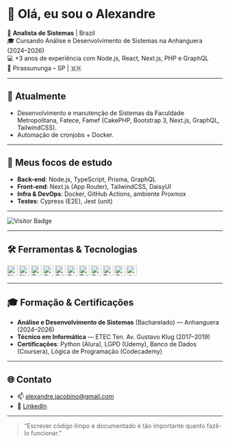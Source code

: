 # 👋 Olá, eu sou o Alexandre

🚀 **Analista de Sistemas** | Brazil  
🎓 Cursando Análise e Desenvolvimento de Sistemas na Anhanguera (2024–2026)  
💻 +3 anos de experiência com Node.js, React, Next.js, PHP e GraphQL  
📍 Pirassununga – SP | 🇧🇷

---

## 🔭 Atualmente

- Desenvolvimento e manutenção de Sistemas da Faculdade Metropolitana, Fatece, Famef (CakePHP, Bootstrap 3, Next.js, GraphQL, TailwindCSS).    
- Automação de cronjobs + Docker.

---

## 🌱 Meus focos de estudo

- **Back-end**: Node.js, TypeScript, Prisma, GraphQL  
- **Front-end**: Next.js (App Router), TailwindCSS, DaisyUI  
- **Infra & DevOps**: Docker, GitHub Actions, ambiente Proxmox  
- **Testes**: Cypress (E2E), Jest (unit)

---

![Visitor Badge](https://komarev.com/ghpvc/?username=Alexandre-Henrique&color=blue)

---

## 🛠️ Ferramentas & Tecnologias

<p align="left">
  <img alt="Node.js" src="https://img.shields.io/badge/Node.js-339933?logo=node.js&logoColor=white" height="24"/>
  <img alt="Next.js" src="https://img.shields.io/badge/Next.js-000000?logo=next.js&logoColor=white" height="24"/>
  <img alt="TypeScript" src="https://img.shields.io/badge/TypeScript-3178C6?logo=typescript&logoColor=white" height="24"/>
  <img alt="GraphQL" src="https://img.shields.io/badge/GraphQL-E10098?logo=graphql&logoColor=white" height="24"/>
  <img alt="Prisma" src="https://img.shields.io/badge/Prisma-2D3748?logo=prisma&logoColor=white" height="24"/>
  <img alt="Docker" src="https://img.shields.io/badge/Docker-2496ED?logo=docker&logoColor=white" height="24"/>
  <img alt="TailwindCSS" src="https://img.shields.io/badge/TailwindCSS-38B2AC?logo=tailwind-css&logoColor=white" height="24"/>
  <img alt="CakePHP" src="https://img.shields.io/badge/CakePHP-CC0A0A?logo=cakephp&logoColor=white" height="24"/>
  <img alt="Bootstrap" src="https://img.shields.io/badge/Bootstrap-7952B3?logo=bootstrap&logoColor=white" height="24"/>
  <img alt="Cypress" src="https://img.shields.io/badge/Cypress-4040BF?logo=cypress&logoColor=white" height="24"/>
  <img alt="Jest" src="https://img.shields.io/badge/Jest-C21325?logo=jest&logoColor=white" height="24"/>
</p>

---

## 🎓 Formação & Certificações

- **Análise e Desenvolvimento de Sistemas** (Bacharelado) — Anhanguera (2024–2026)  
- **Técnico em Informática** — ETEC Ten. Av. Gustavo Klug (2017–2019)  
- **Certificações**: Python (Alura), LGPD (Udemy), Banco de Dados (Coursera), Lógica de Programação (Codecademy)

---

## 🌐 Contato

- 📫 alexandre.jacobino@gmail.com  
- 🔗 [LinkedIn](www.linkedin.com/in/alexandre-henrique-19833a277) 

---

> “Escrever código limpo e documentado é tão importante quanto fazê-lo funcionar.”  

